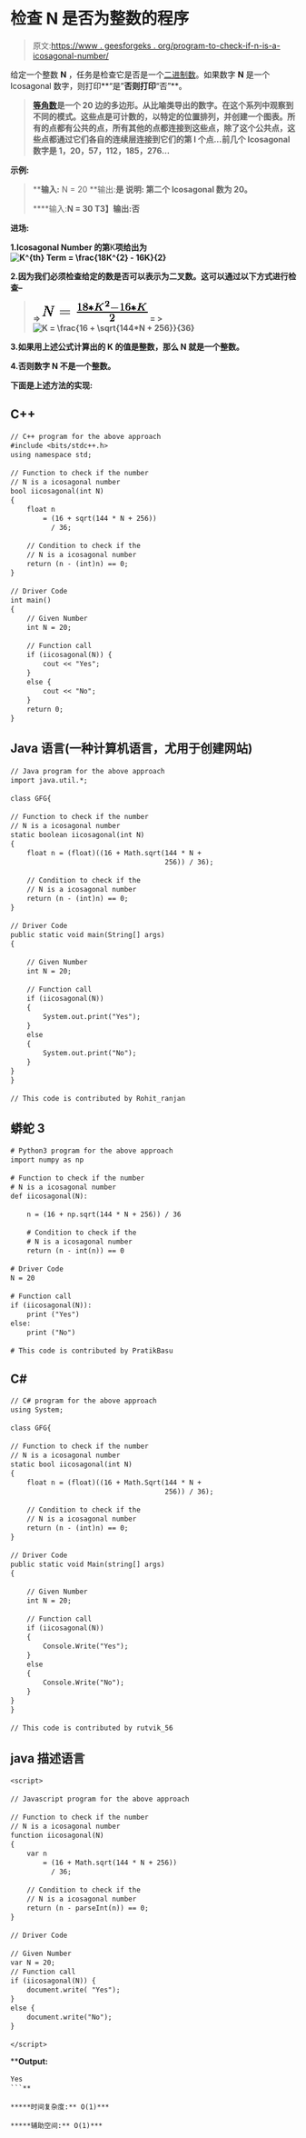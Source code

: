 # 检查 N 是否为整数的程序

> 原文:[https://www . geesforgeks . org/program-to-check-if-n-is-a-icosagonal-number/](https://www.geeksforgeeks.org/program-to-check-if-n-is-a-icosagonal-number/)

给定一个整数 **N** ，任务是检查它是否是一个[二进制数](https://www.geeksforgeeks.org/icosagonal-number/)。如果数字 **N** 是一个 Icosagonal 数字，则打印**“是”**否则打印**“否”**。

> [**等角数**](https://www.geeksforgeeks.org/icosagonal-number/)**是一个 20 边的多边形。从比喻类导出的数字。在这个系列中观察到不同的模式。这些点是可计数的，以特定的位置排列，并创建一个图表。所有的点都有公共的点，所有其他的点都连接到这些点，除了这个公共点，这些点都通过它们各自的连续层连接到它们的第 I 个点…前几个 Icosagonal 数字是 **1，20，57，112，185，276…****

****示例:****

> ****输入:** N = 20
> **输出:**是
> **说明:**
> 第二个 Icosagonal 数为 20。**
> 
>  ****输入:**N = 30
> T3】输出:否**

****进场:****

**1.Icosagonal Number 的第**K**项给出为
![K^{th} Term = \frac{18*K^{2} - 16*K}{2}    ](img/ebe4f3c0778341ac10f1062a9248c916.png "Rendered by QuickLaTeX.com")** 

**2.因为我们必须检查给定的数是否可以表示为二叉数。这可以通过以下方式进行检查–**

> **=> ![N = \frac{18*K^{2} - 16*K}{2}    ](img/6c9a177aab1907a28b913f1fe49c2ca6.png "Rendered by QuickLaTeX.com")
> = > ![K = \frac{16 + \sqrt{144*N + 256}}{36}  ](img/300709421f4f0a368eaaabd00275375c.png "Rendered by QuickLaTeX.com")**

**3.如果用上述公式计算出的 **K** 的值是整数，那么 **N** 就是一个整数。**

**4.否则数字 **N** 不是一个整数。**

**下面是上述方法的实现:**

## **C++**

```
// C++ program for the above approach
#include <bits/stdc++.h>
using namespace std;

// Function to check if the number
// N is a icosagonal number
bool iicosagonal(int N)
{
    float n
        = (16 + sqrt(144 * N + 256))
          / 36;

    // Condition to check if the
    // N is a icosagonal number
    return (n - (int)n) == 0;
}

// Driver Code
int main()
{
    // Given Number
    int N = 20;

    // Function call
    if (iicosagonal(N)) {
        cout << "Yes";
    }
    else {
        cout << "No";
    }
    return 0;
}
```

## **Java 语言(一种计算机语言，尤用于创建网站)**

```
// Java program for the above approach
import java.util.*;

class GFG{

// Function to check if the number
// N is a icosagonal number
static boolean iicosagonal(int N)
{
    float n = (float)((16 + Math.sqrt(144 * N +
                                      256)) / 36);

    // Condition to check if the
    // N is a icosagonal number
    return (n - (int)n) == 0;
}

// Driver Code
public static void main(String[] args)
{

    // Given Number
    int N = 20;

    // Function call
    if (iicosagonal(N))
    {
        System.out.print("Yes");
    }
    else
    {
        System.out.print("No");
    }
}
}

// This code is contributed by Rohit_ranjan
```

## **蟒蛇 3**

```
# Python3 program for the above approach
import numpy as np

# Function to check if the number
# N is a icosagonal number
def iicosagonal(N):

    n = (16 + np.sqrt(144 * N + 256)) / 36

    # Condition to check if the
    # N is a icosagonal number
    return (n - int(n)) == 0

# Driver Code
N = 20

# Function call
if (iicosagonal(N)):
    print ("Yes")
else:
    print ("No")

# This code is contributed by PratikBasu
```

## **C#**

```
// C# program for the above approach
using System;

class GFG{

// Function to check if the number
// N is a icosagonal number
static bool iicosagonal(int N)
{
    float n = (float)((16 + Math.Sqrt(144 * N +
                                      256)) / 36);

    // Condition to check if the
    // N is a icosagonal number
    return (n - (int)n) == 0;
}

// Driver Code
public static void Main(string[] args)
{

    // Given Number
    int N = 20;

    // Function call
    if (iicosagonal(N))
    {
        Console.Write("Yes");
    }
    else
    {
        Console.Write("No");
    }
}
}

// This code is contributed by rutvik_56
```

## **java 描述语言**

```
<script>

// Javascript program for the above approach

// Function to check if the number
// N is a icosagonal number
function iicosagonal(N)
{
    var n
        = (16 + Math.sqrt(144 * N + 256))
          / 36;

    // Condition to check if the
    // N is a icosagonal number
    return (n - parseInt(n)) == 0;
}

// Driver Code

// Given Number
var N = 20;
// Function call
if (iicosagonal(N)) {
    document.write( "Yes");
}
else {
    document.write("No");
}

</script>
```

****Output:** 

```
Yes
```** 

*****时间复杂度:** O(1)***

*****辅助空间:** O(1)***